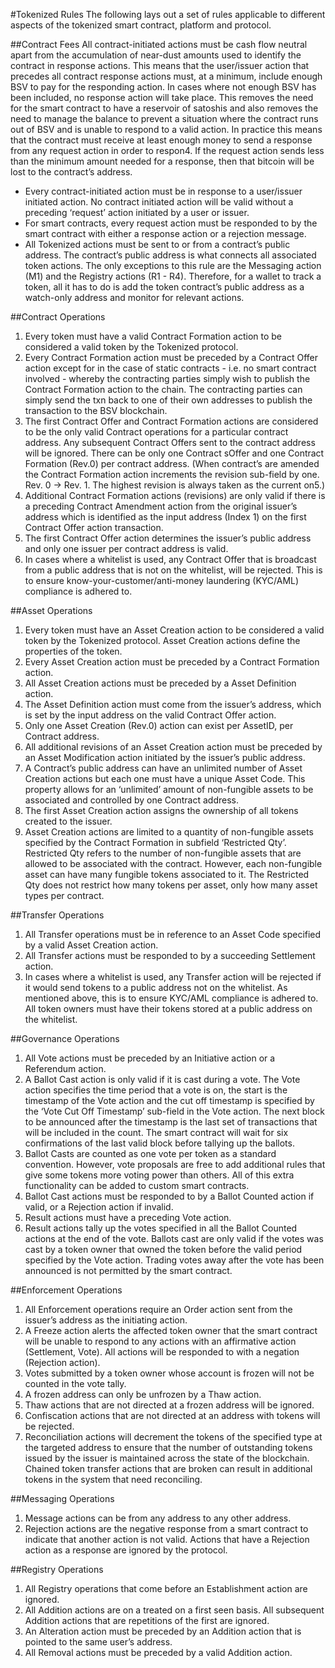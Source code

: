 #Tokenized Rules
The following lays out a set of rules applicable to different aspects of the tokenized smart contract, platform and protocol.

##Contract Fees
All contract-initiated actions must be cash flow neutral apart from the accumulation of near-dust amounts used to identify the contract in response actions. This means that the user/issuer action that precedes all contract response actions must, at a minimum, include enough BSV to pay for the responding action. In cases where not enough BSV has been included, no response action will take place. This removes the need for the smart contract to have a reservoir of satoshis and also removes the need to manage the balance to prevent a situation where the contract runs out of BSV and is unable to respond to a valid action.
In practice this means that the contract must receive at least enough money to send a response from any request action in order to respon4. If the request action sends less than the minimum amount needed for a response, then that bitcoin will be lost to the contract’s address.
* Every contract-initiated action must be in response to a user/issuer initiated action. No contract initiated action will be valid without a preceding ‘request’ action initiated by a user or issuer.
* For smart contracts, every request action must be responded to by the smart contract with either a response action or a rejection message.
* All Tokenized actions must be sent to or from a contract’s public address. The contract’s public address is what connects all associated token actions. The only exceptions to this rule are the Messaging action (M1) and the Registry actions (R1 - R4). Therefore, for a wallet to track a token, all it has to do is add the token contract’s public address as a watch-only address and monitor for relevant actions.

##Contract Operations
1. Every token must have a valid Contract Formation action to be considered a valid token by the Tokenized protocol.
2. Every Contract Formation action must be preceded by a Contract Offer action except for in the case of static contracts - i.e. no smart contract involved - whereby the contracting parties simply wish to publish the Contract Formation action to the chain. The contracting parties can simply send the txn back to one of their own addresses to publish the transaction to the BSV blockchain.
3. The first Contract Offer and Contract Formation actions are considered to be the only valid Contract operations for a particular contract address. Any subsequent Contract Offers sent to the contract address will be ignored. There can be only one Contract sOffer and one Contract Formation (Rev.0) per contract address. (When contract’s are amended the Contract Formation action increments the revision sub-field by one. Rev. 0 -> Rev. 1. The highest revision is always taken as the current on5.)
4. Additional Contract Formation actions (revisions) are only valid if there is a preceding Contract Amendment action from the original issuer’s address which is identified as the input address (Index 1) on the first Contract Offer action transaction.
5. The first Contract Offer action determines the issuer’s public address and only one issuer per contract address is valid.
6. In cases where a whitelist is used, any Contract Offer that is broadcast from a public address that is not on the whitelist, will be rejected. This is to ensure know-your-customer/anti-money laundering (KYC/AML) compliance is adhered to.

##Asset Operations
1. Every token must have an Asset Creation action to be considered a valid token by the Tokenized protocol. Asset Creation actions define the properties of the token.
2. Every Asset Creation action must be preceded by a Contract Formation action.
3. All Asset Creation actions must be preceded by a Asset Definition action.
4. The Asset Definition action must come from the issuer’s address, which is set by the input address on the valid Contract Offer action.
5. Only one Asset Creation (Rev.0) action can exist per AssetID, per Contract address.
6. All additional revisions of an Asset Creation action must be preceded by an Asset Modification action initiated by the issuer’s public address.
7. A Contract’s public address can have an unlimited number of Asset Creation actions but each one must have a unique Asset Code. This property allows for an ‘unlimited’ amount of non-fungible assets to be associated and controlled by one Contract address.
8. The first Asset Creation action assigns the ownership of all tokens created to the issuer.
9. Asset Creation actions are limited to a quantity of non-fungible assets specified by the Contract Formation in subfield ‘Restricted Qty’. Restricted Qty refers to the number of non-fungible assets that are allowed to be associated with the contract. However, each non-fungible asset can have many fungible tokens associated to it. The Restricted Qty does not restrict how many tokens per asset, only how many asset types per contract.

##Transfer Operations
1. All Transfer operations must be in reference to an Asset Code specified by a valid Asset Creation action.
2. All Transfer actions must be responded to by a succeeding Settlement action.
3. In cases where a whitelist is used, any Transfer action will be rejected if it would send tokens to a public address not on the whitelist. As mentioned above, this is to ensure KYC/AML compliance is adhered to. All token owners must have their tokens stored at a public address on the whitelist.

##Governance Operations
1. All Vote actions must be preceded by an Initiative action or a Referendum action.
2. A Ballot Cast action is only valid if it is cast during a vote. The Vote action specifies the time period that a vote is on, the start is the timestamp of the Vote action and the cut off timestamp is specified by the ‘Vote Cut Off Timestamp’ sub-field in the Vote action. The next block to be announced after the timestamp is the last set of transactions that will be included in the count. The smart contract will wait for six confirmations of the last valid block before tallying up the ballots.
3. Ballot Casts are counted as one vote per token as a standard convention. However, vote proposals are free to add additional rules that give some tokens more voting power than others. All of this extra functionality can be added to custom smart contracts.
4. Ballot Cast actions must be responded to by a Ballot Counted action if valid, or a Rejection action if invalid.
5. Result actions must have a preceding Vote action.
6. Result actions tally up the votes specified in all the Ballot Counted actions at the end of the vote. Ballots cast are only valid if the votes was cast by a token owner that owned the token before the valid period specified by the Vote action. Trading votes away after the vote has been announced is not permitted by the smart contract.

##Enforcement Operations
1. All Enforcement operations require an Order action sent from the issuer’s address as the initiating action.
2. A Freeze action alerts the affected token owner that the smart contract will be unable to respond to any actions with an affirmative action (Settlement, Vote). All actions will be responded to with a negation (Rejection action).
3. Votes submitted by a token owner whose account is frozen will not be counted in the vote tally.
4. A frozen address can only be unfrozen by a Thaw action.
5. Thaw actions that are not directed at a frozen address will be ignored.
6. Confiscation actions that are not directed at an address with tokens will be rejected.
7. Reconciliation actions will decrement the tokens of the specified type at the targeted address to ensure that the number of outstanding tokens issued by the issuer is maintained across the state of the blockchain. Chained token transfer actions that are broken can result in additional tokens in the system that need reconciling.

##Messaging Operations
1. Message actions can be from any address to any other address.
2. Rejection actions are the negative response from a smart contract to indicate that another action is not valid. Actions that have a Rejection action as a response are ignored by the protocol.

##Registry Operations
1. All Registry operations that come before an Establishment action are ignored.
2. All Addition actions are on a treated on a first seen basis. All subsequent Addition actions that are repetitions of the first are ignored.
3. An Alteration action must be preceded by an Addition action that is pointed to the same user’s address.
4. All Removal actions must be preceded by a valid Addition action.
